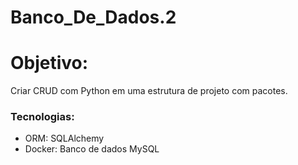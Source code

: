 # Banco_De_Dados.2

# Objetivo:
Criar CRUD com Python em uma estrutura de projeto com pacotes.

### Tecnologias:
- ORM: SQLAlchemy
- Docker: Banco de dados MySQL
